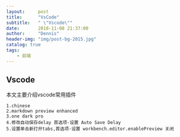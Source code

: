 ```yaml
---
layout:     post
title:      "VsCode"
subtitle:   " \"Vscode\""
date:       2018-11-08 21:37:00
author:     "Dennis"
header-img: "img/post-bg-2015.jpg"
catalog: true
tags:
    - 前端
---
```


## Vscode  
本文主要介绍vscode常用插件

    1.chinese
    2.markdown preview enhanced
    3.one dark pro
    4.修改自动保存delay 首选项-设置 Auto Save Delay
    5.设置单击新打开tabs,首选项-设置 workbench.editor.enablePreview 关闭